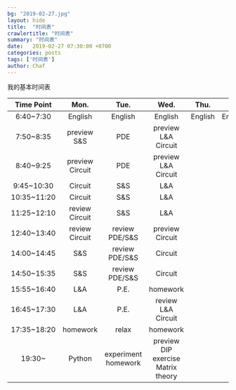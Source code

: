 ```yaml
---
bg: "2019-02-27.jpg"
layout: hide
title:  "时间表"
crawlertitle: "时间表"
summary: "时间表"
date:   2019-02-27 07:30:00 +0700
categories: posts
tags: ['时间表']
author: Chaf
---
```


我的基本时间表


| Time Point  | Mon.                                | Tue.    | Wed.    | Thu.    | Fri.    | Sat.    | Sun.    |
| :---------: | :---------------------------------: | :-----: | :-----: | :-----: | :-----: | :-----: | :-----: |
| 6:40~7:30   | English                             | English | English | English | English | English | English |
| 7:50~8:35   | preview S&S | PDE | preview    L&A  Circuit |         |         |         |         |
| 8:40~9:25   | preview Circuit | PDE | preview    L&A  Circuit |         |         |         |         |
| 9:45~10:30  | Circuit | S&S | L&A |         |         |         |         |
| 10:35~11:20 | Circuit | S&S | L&A |         |         |         |         |
| 11:25~12:10 | review Circuit | S&S | L&A |         |         |         |         |
| 12:40~13:40 | review Circuit | review PDE/S&S | preview Circuit |         |         |         |         |
| 14:00~14:45 | S&S | review PDE/S&S | Circuit |         |         |         |         |
| 14:50~15:35 | S&S | review PDE/S&S | Circuit |         |         |         |         |
| 15:55~16:40 | L&A | P.E. | homework |         |         |         |         |
| 16:45~17:30 | L&A | P.E. | review    L&A  Circuit |         |         |         |         |
| 17:35~18:20 | homework | relax | homework |         |         |         |         |
| 19:30~      | Python | experiment homework | preview DIP  exercise  Matrix theory |         |         |         |         |


